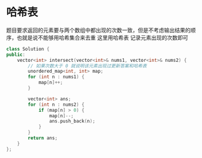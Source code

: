 # 哈希表
题目要求返回的元素要与两个数组中都出现的次数一致，但是不考虑输出结果的顺序，也就是说不能够用哈希集合来去重
这里用哈希表 记录元素出现的次数即可

```c++
class Solution {
public:
    vector<int> intersect(vector<int>& nums1, vector<int>& nums2) {
        // 如果次数大于 0 就说明该元素出现过更新答案和哈希表
        unordered_map<int, int> map;
        for (int n : nums1) {
            map[n]++;
        }   

        vector<int> ans;
        for (int n : nums2) {
            if (map[n] > 0) {
                map[n]--;
                ans.push_back(n);
            }
        }
        return ans;
    }
};
```